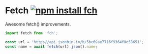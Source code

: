 # Fetch [![npm install fch](https://img.shields.io/badge/npm%20install-fch-blue.svg)](https://www.npmjs.com/package/fch)

Awesome fetch() improvements.

```js
import fetch from 'fch';

const url = 'https//api.jsonbin.io/b/5bc69ae7716f9364f8c58651';
const name = await fetch(url).json().name;
```
